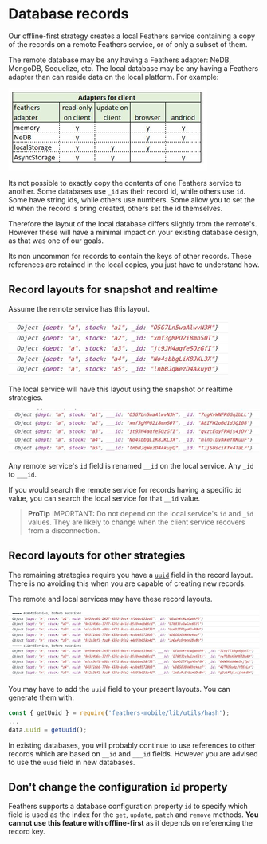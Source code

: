 # Database records

Our offline-first strategy creates a local Feathers service
containing a copy of the records on a remote Feathers service,
or of only a subset of them.

The remote database may be any having a Feathers adapter: NeDB, MongoDB, Sequelize, etc.
The local database may be any having a Feathers adapter than can reside data on the local platform.
For example:

![client-adapters](./assets/client-adapters.jpg)

Its not possible to exactly copy the contents of one Feathers service to another.
Some databases use `_id` as their record id, while others use `id`.
Some have string ids, while others use numbers.
Some allow you to set the id when the record is bring created,
others set the id themselves.

Therefore the layout of the local database differs slightly from the remote's.
However these will have a minimal impact on your existing database design,
as that was one of our goals.

Its non uncommon for records to contain the keys of other records.
These references are retained in the local copies,
you just have to understand how.

## Record layouts for snapshot and realtime

Assume the remote service has this layout.

![layout-snapshot-a-remote](./assets/layout-snapshot-a-remote.jpg)

The local service will have this layout using the snapshot or realtime strategies.

![layout-snapshot-a-local](./assets/layout-snapshot-a-local.jpg)

Any remote service's `id` field is renamed `__id` on the local service.
Any `_id` to `___id`.

If you would search the remote service for records having a specific `id` value,
you can search the local service for that `__id` value.

> **ProTip** IMPORTANT: Do not depend on the local service's `id` and `_id` values.
They are likely to change when the client service recovers from a disconnection.

## Record layouts for other strategies

The remaining strategies require you have a
[`uuid`](https://en.wikipedia.org/wiki/Universally_unique_identifier)
field in the record layout.
There is no avoiding this when you are capable of creating new records.

The remote and local services may have these record layouts.

![layout-own-data-a](./assets/layout-own-data-a.jpg)

You may have to add the `uuid` field to your present layouts.
You can generate them with:

```javascript
const { getUuid } = require('feathers-mobile/lib/utils/hash');
...
data.uuid = getUuid();
```

In existing databases, you will probably continue to use references to other records
which are based on `__id` and `___id` fields.
However you are advised to use the `uuid` field in new databases.

## Don't change the configuration `id` property

Feathers supports a database configuration property `id` to specify which field
is used as the index for the `get`, `update`, `patch` and `remove` methods.
**You cannot use this feature with offline-first**
as it depends on referencing the record key. 
